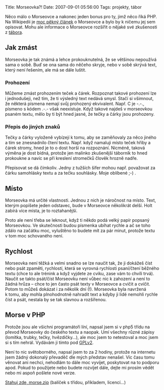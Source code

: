 Title: Morseovka?!
Date: 2007-09-01 05:56:00
Tags: projekty, tábor

Něco málo o Morseovce a nakonec jeden bonus pro ty, jimž něco říká PHP. Na Wikipedii je [moc pěkný článek](http://cs.wikipedia.org/wiki/Morseova_abeceda) o Morseovce a bylo by k ničemu jej sem opisovat. Mohu ale informace o Morseovce rozšířit o nějaké své zkušenosti z [tábora](http://www.taborprekvapeni.net/).

## Jak zmást

Morseovka je tak známá a lehce prokouknutelná, že se většinou nepoužívá sama o sobě. Buď se ona sama do něčeho skryje, nebo v sobě skrývá text, který není řešením, ale má se dále luštit.

### Prohození

Můžeme zmást prohozením teček a čárek. Rozpoznat takové prohození lze i jednodušeji, než tím, že ti výsledný text nedává smysl. Stačí si všimnout, že některá písmena nemají svůj prohozený ekvivalent. Např. C je -.-., písmeno s kódem .-.- však neexistuje. Když takové najdeš v morseovkou psaném textu, mělo by ti být hned jasné, že tečky a čárky jsou prohozeny.

### Přepis do jiných znaků

Tečky a čárky vyloženě vybízejí k tomu, aby se zaměňovaly za něco jiného a tím se znesnadnilo čtení textu. Např. když namaluji místo teček hřiby a čárek stromy, hned je to o dost horší na rozpoznání. Nicméně, taková výměna je dost bídná, protože jen malinko zkušenější táborník to hned prokoukne a navíc se při kreslení stromečků člověk hrozně nadře.

Přepisovat se dá čímkoliv. Jedny z tužších šifer mohou např. považovat za čárku samohlásky textu a za tečku souhlásky. Moje oblíbené ;-) .

## Místo

Morseovka má určité vlastnosti. Jednou z nich je náročnost na místo. Text, kterým popíšete jeden odstavec, bude v Morseovce několikrát delší. Holt zabírá více místa, je to roztahanější.

Proto ale není třeba se leknout, když ti někdo podá velký papír popsaný Morseovkou. Ve skutečnosti budou písmenka ubíhat rychle a ač se toho zdálo na začátku moc, vyluštěno to budete mít za pár minut, protože textu v tom moc schovaného není.

## Rychlost

Morseovka není těžká a velmi snadno se lze naučit tak, že ji dokážeš číst nebo psát zpaměti, rychlostí, která se vyrovná rychlosti psaní/čtení běžného textu (chce to ale trénink a když vyjdete ze cviku, zase vám to chvíli trvá). Naučit se takto psát/číst Morseovku není vůbec nic k zahození a není to žádná hrůza – chce to jen často psát texty v Morseovce a cvičit a cvičit. Potom to můžeš dokázat i za několik dní (!). Morseovka byla navržená k tomu, aby mohla plnohodnotně nahradit text a kdyby ji lidé nemohli rychle číst a psát, nestala by se tak slavnou a rozšířenou.

## Morse v PHP

Protože jsou ale všichni programátoři líní, napsal jsem si v php5 třídu na převod Morseovky do českého textu a naopak. Umí všechny různé zápisy (lomítka, trubky, tečky, hvězdičky…), ale moc jsem to netestoval a moc jsem si s tím nehrál. Vydávám ji tímto pod [GPLv2](http://cs.wikipedia.org/wiki/GNU_General_Public_License).

Není to nic světoborného, napsal jsem to za 2 hodiny, protože na internetu jsem žádný dokonalý převaděč dle mých představ nenašel. Víc času tomu věnovat ani nechci, nehodlám to dále moc vyvíjet, poskytovat na to podporu apod. Pokud to použijete nebo budete rozvíjet dále, dejte mi prosím vědět nebo mi aspoň pošlete nové verze.

[Stahuj zde, morse.zip]({filename}/files/morse.zip) (balíček s třídou, příkladem, licencí…)
